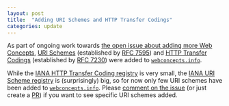 ```yaml
---
layout: post
title:  "Adding URI Schemes and HTTP Transfer Codings"
categories: update
---
```


As part of ongoing work towards [the open issue about adding more Web Concepts](https://github.com/dret/webconcepts/issues/13), [URI Schemes](/concepts/uri-schemes) (established by [RFC 7595](/specs/IETF/RFC/7595)) and [HTTP Transfer Codings](/concepts/http-transfer-codings) (established by [RFC 7230](/specs/IETF/RFC/7230)) were added to [`webconcepts.info`](http://webconcepts.info).

While the [IANA HTTP Transfer Coding registry](http://www.iana.org/assignments/http-parameters/http-parameters.xhtml#transfer-coding) is very small, the [IANA URI Scheme registry](http://www.iana.org/assignments/uri-schemes/uri-schemes.xhtml) is (surprisingly) big, so for now only few URI schemes have been added to [`webconcepts.info`](http://webconcepts.info). Please [comment on the issue](https://github.com/dret/webconcepts/issues/23) (or just create a [PR](https://github.com/dret/webconcepts/pulls)) if you want to see specific URI schemes added.
